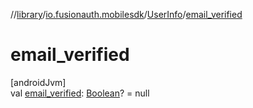 //[library](../../../index.md)/[io.fusionauth.mobilesdk](../index.md)/[UserInfo](index.md)/[email_verified](email_verified.md)

# email_verified

[androidJvm]\
val [email_verified](email_verified.md): [Boolean](https://kotlinlang.org/api/core/kotlin-stdlib/kotlin/-boolean/index.html)? = null